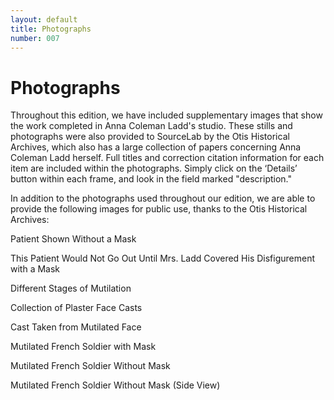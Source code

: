 ```yaml
---
layout: default
title: Photographs
number: 007
---
```


# Photographs

Throughout this edition, we have included supplementary images that show the work completed in Anna Coleman Ladd's studio.  These stills and photographs were also provided to SourceLab by the Otis Historical Archives, which also has a large collection of papers concerning Anna Coleman Ladd herself.
Full titles and correction citation information for each item are included within the photographs.  Simply click on the ‘Details’ button within each frame, and look in the field marked "description."
 
In addition to the photographs used throughout our edition, we are able to provide the following images for public use, thanks to the Otis Historical Archives:
 
 
Patient Shown Without a Mask 
 
This Patient Would Not Go Out Until Mrs. Ladd Covered His Disfigurement with a Mask
 
Different Stages of Mutilation

Collection of Plaster Face Casts

Cast Taken from Mutilated Face

Mutilated French Soldier with Mask

Mutilated French Soldier Without Mask

Mutilated French Soldier Without Mask (Side View)



